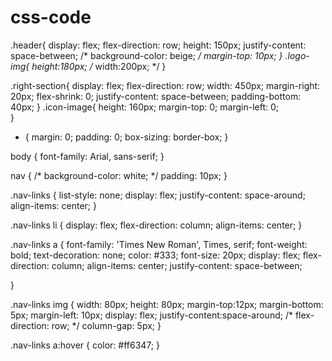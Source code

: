 # css-code

.header{
    display: flex;
    flex-direction: row;
    height: 150px;
    justify-content: space-between;
    /* background-color: beige; */
    margin-top: 10px;
}
.logo-img{
    height:180px;
    /* width:200px; */
}

.right-section{
    display: flex;
    flex-direction: row;
    width: 450px;
    margin-right: 20px;
    flex-shrink: 0;
    justify-content: space-between;
    padding-bottom: 40px;
}
.icon-image{
    height: 160px;
    margin-top: 0;
    margin-left: 0;   
}

* {
    margin: 0;
    padding: 0;
    box-sizing: border-box;
}

body {
    font-family: Arial, sans-serif;
}

nav {
    /* background-color: white; */
    padding: 10px;
}

.nav-links {
    list-style: none;
    display: flex;
    justify-content: space-around;
    align-items: center;
}

.nav-links li {
    display: flex;
    flex-direction: column;
    align-items: center;
}

.nav-links a {
    font-family: 'Times New Roman', Times, serif;
    font-weight: bold;
    text-decoration: none;
    color: #333;
    font-size: 20px;
    display: flex;
    flex-direction: column;
    align-items: center;
    justify-content: space-between;

}

.nav-links img {
    width: 80px;
    height: 80px;
    margin-top:12px;
    margin-bottom: 5px;
    margin-left: 10px;
    display: flex;
    justify-content:space-around;
    /* flex-direction: row; */
    column-gap: 5px;
}

.nav-links a:hover {
    color: #ff6347;
}






